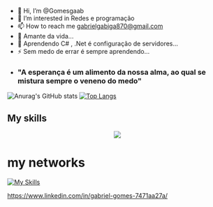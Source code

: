- 👋 Hi, I’m @Gomesgaab
- 👀 I’m interested in Redes e programação
- 📫 How to reach me gabrielgabiga870@gmail.com
- 🔭  Amante da vida...
- 🌱 Aprendendo C# , .Net é configuração de servidores...
- ⚡ Sem medo de errar é sempre aprendendo...
- ### "A esperança é um alimento da nossa alma, ao qual se mistura sempre o veneno do medo"

![Anurag's GitHub stats](https://github-readme-stats.vercel.app/api?username=Gomesgaab&show_icons=true&theme=tokyonight)
[![Top Langs](https://github-readme-stats.vercel.app/api/top-langs/?username=Gomesgaab&layout=compact&theme=tokyonight)](https://github.com/Gomesgaab/github-readme-stats)


## My skills

<p align="center">
  <a href="https://skillicons.dev">
    <img src="https://skillicons.dev/icons?i=cs,dotnet,linux,mysql" />
  </a>
</p>

# my networks
[![My Skills](https://skillicons.dev/icons?i=instagram,linkedin)](https://skillicons.dev)

https://www.linkedin.com/in/gabriel-gomes-7471aa27a/
